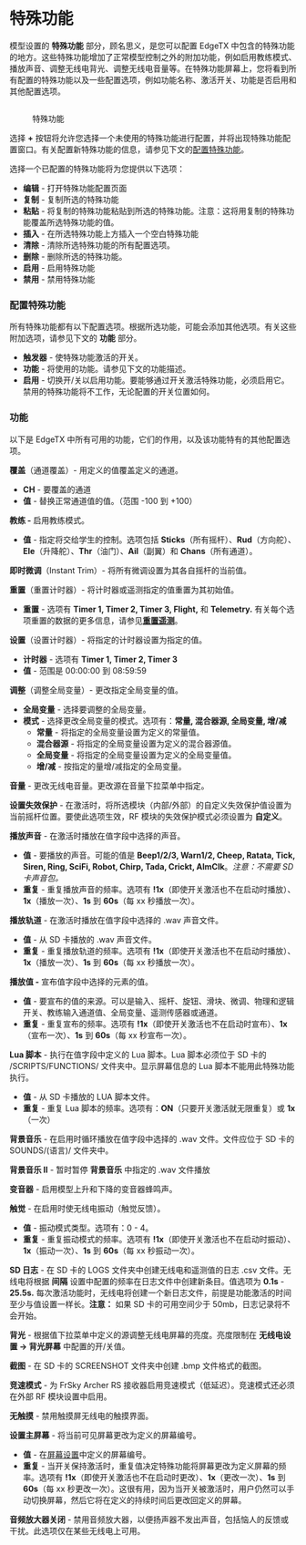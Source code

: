# 特殊功能

模型设置的 **特殊功能** 部分，顾名思义，是您可以配置 EdgeTX 中包含的特殊功能的地方。这些特殊功能增加了正常模型控制之外的附加功能，例如启用教练模式、播放声音、调整无线电背光、调整无线电音量等。在特殊功能屏幕上，您将看到所有配置的特殊功能以及一些配置选项，例如功能名称、激活开关、功能是否启用和其他配置选项。

<figure><img src="//edgetx-static.zkl2333.com/specialfunctions.png" alt=""><figcaption><p>特殊功能</p></figcaption></figure>

选择 **+** 按钮将允许您选择一个未使用的特殊功能进行配置，并将出现特殊功能配置窗口。有关配置新特殊功能的信息，请参见下文的[配置特殊功能](special-functions.md#configuring-special-functions)。

选择一个已配置的特殊功能将为您提供以下选项：

* **编辑** - 打开特殊功能配置页面
* **复制** - 复制所选的特殊功能
* **粘贴** - 将复制的特殊功能粘贴到所选的特殊功能。注意：这将用复制的特殊功能覆盖所选特殊功能的值。
* **插入** - 在所选特殊功能上方插入一个空白特殊功能
* **清除** - 清除所选特殊功能的所有配置选项。
* **删除** - 删除所选的特殊功能。
* **启用** - 启用特殊功能
* **禁用** - 禁用特殊功能

### 配置特殊功能

所有特殊功能都有以下配置选项。根据所选功能，可能会添加其他选项。有关这些附加选项，请参见下文的 **功能** 部分。

* **触发器** - 使特殊功能激活的开关。
* **功能** - 将使用的功能。请参见下文的功能描述。
* **启用** - 切换开/关以启用功能。要能够通过开关激活特殊功能，必须启用它。禁用的特殊功能将不工作，无论配置的开关位置如何。

### 功能

以下是 EdgeTX 中所有可用的功能，它们的作用，以及该功能特有的其他配置选项。

**覆盖**（通道覆盖）- 用定义的值覆盖定义的通道。

* **CH** - 要覆盖的通道
* **值** - 替换正常通道值的值。（范围 -100 到 +100）

**教练 -** 启用教练模式。

* **值** - 指定将交给学生的控制。选项包括 **Sticks**（所有摇杆）、**Rud**（方向舵）、**Ele**（升降舵）、**Thr**（油门）、**Ail**（副翼）和 **Chans**（所有通道）。

**即时微调**（Instant Trim）- 将所有微调设置为其各自摇杆的当前值。

**重置**（重置计时器）- 将计时器或遥测指定的值重置为其初始值。

* **重置** - 选项有 **Timer 1, Timer 2, Timer 3, Flight,** 和 **Telemetry.** 有关每个选项重置的数据的更多信息，请参见[**重置遥测**](../reset-telemetry.md)。

**设置**（设置计时器）- 将指定的计时器设置为指定的值。

* **计时器** - 选项有 **Timer 1, Timer 2, Timer 3**
* **值** - 范围是 00:00:00 到 08:59:59

**调整**（调整全局变量）- 更改指定全局变量的值。

* **全局变量** - 选择要调整的全局变量。
* **模式** - 选择更改全局变量的模式。选项有：**常量, 混合器源, 全局变量, 增/减**
  * **常量** - 将指定的全局变量设置为定义的常量值。
  * **混合器源** - 将指定的全局变量设置为定义的混合器源值。
  * **全局变量** - 将指定的全局变量设置为定义的全局变量值。
  * **增/减** - 按指定的量增/减指定的全局变量。

**音量** - 更改无线电音量。更改源在音量下拉菜单中指定。

**设置失效保护** - 在激活时，将所选模块（内部/外部）的自定义失效保护值设置为当前摇杆位置。要使此选项生效，RF 模块的失效保护模式必须设置为 **自定义**。

**播放声音** - 在激活时播放在值字段中选择的声音。

* **值** - 要播放的声音。可能的值是 **Beep1/2/3, Warn1/2, Cheep, Ratata, Tick, Siren, Ring, SciFi, Robot, Chirp, Tada, Crickt, AlmClk**。_注意：不需要 SD 卡声音包。_
* **重复** - 重复播放声音的频率。选项有 **!1x**（即使开关激活也不在启动时播放）、**1x**（播放一次）、**1s** 到 **60s**（每 xx 秒播放一次）。

**播放轨道** - 在激活时播放在值字段中选择的 .wav 声音文件。

* **值** - 从 SD 卡播放的 .wav 声音文件。
* **重复** - 重复播放轨道的频率。选项有 **!1x**（即使开关激活也不在启动时播放）、**1x**（播放一次）、**1s** 到 **60s**（每 xx 秒播放一次）。

**播放值 -** 宣布值字段中选择的元素的值。

* **值** - 要宣布的值的来源。可以是输入、摇杆、旋钮、滑块、微调、物理和逻辑开关、教练输入通道值、全局变量、遥测传感器或通道。
* **重复** - 重复宣布的频率。选项有 **!1x**（即使开关激活也不在启动时宣布）、**1x**（宣布一次）、**1s** 到 **60s**（每 xx 秒宣布一次）。

**Lua 脚本** - 执行在值字段中定义的 Lua 脚本。Lua 脚本必须位于 SD 卡的 /SCRIPTS/FUNCTIONS/ 文件夹中。显示屏幕信息的 Lua 脚本不能用此特殊功能执行。

* **值** - 从 SD 卡播放的 LUA 脚本文件。
* **重复** - 重复 Lua 脚本的频率。选项有：**ON**（只要开关激活就无限重复）或 **1x**（一次）

**背景音乐** - 在启用时循环播放在值字段中选择的 .wav 文件。文件应位于 SD 卡的 SOUNDS/(语言)/ 文件夹中。

**背景音乐 II** - 暂时暂停 **背景音乐** 中指定的 .wav 文件播放

**变音器** - 启用模型上升和下降的变音器蜂鸣声。

**触觉** - 在启用时使无线电振动（触觉反馈）。

* **值** - 振动模式类型。选项有：0 - 4。
* **重复** - 重复振动模式的频率。选项有 **!1x**（即使开关激活也不在启动时振动）、**1x**（振动一次）、**1s** 到 **60s**（每 xx 秒振动一次）。

**SD 日志** - 在 SD 卡的 LOGS 文件夹中创建无线电和遥测值的日志 .csv 文件。无线电将根据 **间隔** 设置中配置的频率在日志文件中创建新条目。值选项为 **0.1s** - **25.5s.** 每次激活功能时，无线电将创建一个新日志文件，前提是功能激活的时间至少与值设置一样长。**注意：** 如果 SD 卡的可用空间少于 50mb，日志记录将不会开始。

**背光** - 根据值下拉菜单中定义的源调整无线电屏幕的亮度。亮度限制在 **无线电设置 -> 背光屏幕** 中配置的开/关值。

**截图** - 在 SD 卡的 SCREENSHOT 文件夹中创建 .bmp 文件格式的截图。

**竞速模式** - 为 FrSky Archer RS 接收器启用竞速模式（低延迟）。竞速模式还必须在外部 RF 模块设置中启用。

**无触摸** - 禁用触摸屏无线电的触摸界面。

**设置主屏幕** - 将当前可见屏幕更改为定义的屏幕编号。

* **值** - 在[屏幕设置](../screen-settings/)中定义的屏幕编号。
* **重复** - 当开关保持激活时，重复值决定特殊功能将屏幕更改为定义屏幕的频率。选项有 **!1x**（即使开关激活也不在启动时更改）、**1x**（更改一次）、**1s** 到 **60s**（每 xx 秒更改一次）。这很有用，因为当开关被激活时，用户仍然可以手动切换屏幕，然后它将在定义的持续时间后更改回定义的屏幕。

**音频放大器关闭** - 禁用音频放大器，以便扬声器不发出声音，包括恼人的反馈或干扰。此选项仅在某些无线电上可用。